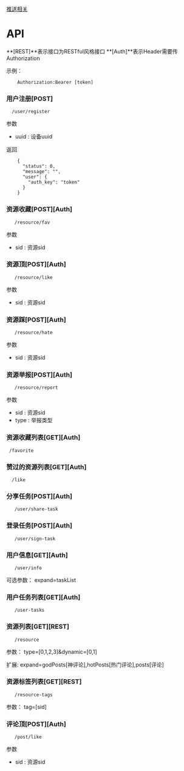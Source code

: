 [推送相关](/JPUSH.md)

API
===


**\[REST\]**表示接口为RESTful风格接口
**\[Auth\]**表示Header需要传Authorization

示例：

        Authorization:Bearer [token]
### 用户注册\[POST\]
      /user/register       
参数
- uuid : 设备uuid

返回

        {
          "status": 0,
          "message": "",
          "user": {
            "auth_key": "token"
          }
        }
### 资源收藏\[POST\]\[Auth\]

       /resource/fav       
参数
- sid : 资源sid
    
### 资源顶\[POST\]\[Auth\]

       /resource/like     
参数
- sid : 资源sid
        
### 资源踩\[POST\]\[Auth\]

       /resource/hate       
参数
- sid : 资源sid
    
### 资源举报\[POST\]\[Auth\]

       /resource/report       
参数
- sid : 资源sid
- type : 举报类型

### 资源收藏列表\[GET\]\[Auth\]

     /favorite       
       
### 赞过的资源列表\[GET\]\[Auth\]

      /like      


### 分享任务\[POST\]\[Auth\]

       /user/share-task  
            
### 登录任务\[POST\]\[Auth\]

       /user/sign-task    
       
### 用户信息\[GET\]\[Auth\]

       /user/info  
       
可选参数：
       expand=taskList
       
### 用户任务列表\[GET\]\[Auth\]

       /user-tasks  
       
### 资源列表\[GET\]\[REST\]
       
       /resource
       
参数：
       type=[0,1,2,3]&dynamic=[0,1]
       
扩展:
       expand=godPosts[神评论],hotPosts[热门评论],posts[评论]
       
### 资源标签列表\[GET\]\[REST\]
       
       /resource-tags
       
参数：
       tag=[sid]
       
### 评论顶\[POST\]\[Auth\]

       /post/like     
参数
- sid : 资源sid
         
              
